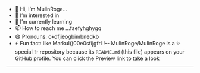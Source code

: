 - 👋 Hi, I’m MulinRoge...
- 👀 I’m interested in 
- 🌱 I’m currently learning
- 📫 How to reach me ...faefyhghygq
- 😄 Pronouns: okdfjieogbimbnedkb
- ⚡ Fun fact: like Markul))00e0sfijgfrl
!--
MulinRoge/MulinRoge is a ✨ special ✨ repository because its `README.md` (this file) appears on your GitHub profile.
You can click the Preview link to take a look 
---
